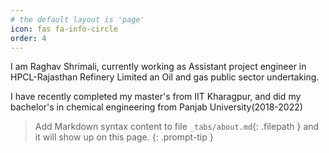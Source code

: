 ```yaml
---
# the default layout is 'page'
icon: fas fa-info-circle
order: 4
---
```

I am Raghav Shrimali, currently working as Assistant project engineer in HPCL-Rajasthan Refinery Limited an Oil and gas public sector undertaking.


I have recently completed my master's from IIT Kharagpur, and did my bachelor's in chemical engineering from Panjab University(2018-2022)

> Add Markdown syntax content to file `_tabs/about.md`{: .filepath } and it will show up on this page.
{: .prompt-tip }
